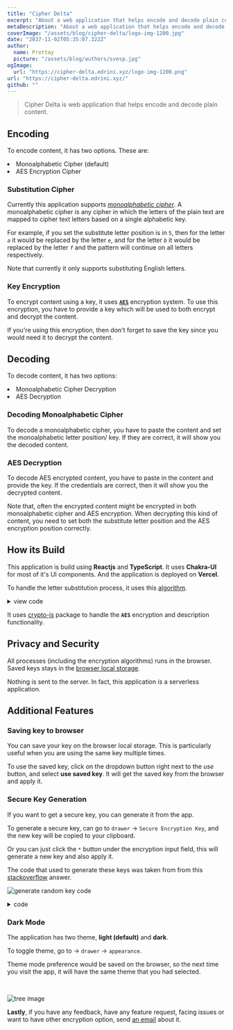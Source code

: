 ```yaml
---
title: "Cipher Delta"
excerpt: "About a web application that helps encode and decode plain content"
metaDescription: "About a web application that helps encode and decode plain content"
coverImage: "/assets/blog/cipher-delta/logo-img-1200.jpg"
date: "2037-11-02T05:35:07.322Z"
author:
  name: Prottay
  picture: "/assets/blog/authors/svesp.jpg"
ogImage:
  url: "https://cipher-delta.edrini.xyz/logo-img-1200.png"
url: "https://cipher-delta.edrini.xyz/"
github: ""
---
```


> Cipher Delta is web application that helps encode and decode plain content.

## Encoding

To encode content, it has two options. These are:

<li>Monoalphabetic Cipher (default)</li>
<li>AES Encryption Cipher</li>

### Substitution Cipher

Currently this application supports _[monoalphabetic cipher](https://www.geeksforgeeks.org/difference-between-monoalphabetic-cipher-and-polyalphabetic-cipher/ "monoalphabetic cipher geeksforgeeks")_. A monoalphabetic cipher is any cipher in which the letters of the plain text are mapped to cipher text letters based on a single alphabetic key.

For example, if you set the substitute letter position is in `5`, then for the letter _`a`_ it would be replaced by the letter _`e`_, and for the letter _`b`_ it would be replaced by the letter _`f`_ and the pattern will continue on all letters respectively.

Note that currently it only supports substituting English letters.

### Key Encryption

To encrypt content using a key, it uses **[`AES`](https://en.wikipedia.org/wiki/Advanced_Encryption_Standard "AES algorithm wikipedia")** encryption system. To use this encryption, you have to provide a key which will be used to both encrypt and decrypt the content.

If you're using this encryption, then don't forget to save the key since you would need it to decrypt the content.

## Decoding

To decode content, it has two options:

<li>Monoalphabetic Cipher Decryption</li>
<li>AES Decryption</li>

### Decoding Monoalphabetic Cipher

To decode a monoalphabetic cipher, you have to paste the content and set the monoalphabetic letter position/ key. If they are correct, it will show you the decoded content.

### AES Decryption

To decode AES encrypted content, you have to paste in the content and provide the key. If the credentials are correct, then it will show you the decrypted content.

Note that, often the encrypted content might be encrypted in both monoalphabetic cipher and AES encryption. When decrypting this kind of content, you need to set both the substitute letter position and the AES encryption position correctly.

## How its Build

This application is build using **Reactjs** and **TypeScript**. It uses **Chakra-UI** for most of it's UI components. And the application is deployed on **Vercel**.

To handle the letter substitution process, it uses this [algorithm](https://gist.github.com/Prottoy2938/9e1487b8ce10609b62db64732b23f943 "view algorithm on GitHub Gist").

<details>
  <summary>view code</summary>
  
```javascript
function reverse(s) {
    return s.split("").reverse().join("");
}
const engAlphabets = "abcdefghijklmnopqrstuvwxyz".repeat(3);
const reverseEngAlphabets = reverse("abcdefghijklmnopqrstuvwxyz").repeat(3);
const engAlIndexes = {
    a: 0,
    b: 1,
    c: 2,
    d: 3,
    e: 4,
    f: 5,
    g: 6,
    h: 7,
    i: 8,
    j: 9,
    k: 10,
    l: 11,
    m: 12,
    n: 13,
    o: 14,
    p: 15,
    q: 16,
    r: 17,
    s: 18,
    t: 19,
    u: 20,
    v: 21,
    w: 22,
    x: 23,
    y: 24,
    z: 25,
};
const revEngAlIndexes = {
    z: 0,
    y: 1,
    x: 2,
    w: 3,
    v: 4,
    u: 5,
    t: 6,
    s: 7,
    r: 8,
    q: 9,
    p: 10,
    o: 11,
    n: 12,
    m: 13,
    l: 14,
    k: 15,
    j: 16,
    i: 17,
    h: 18,
    g: 19,
    f: 20,
    e: 21,
    d: 22,
    c: 23,
    b: 24,
    a: 25,
};
//string reverse if negative number
/**
 * Returns substituted cipher version
 *
 * @remarks
 * This method is part of the {@link core-library#Statistics | Statistics subsystem}.
 *
 * @param content - The content you want to wrap
 * @param y - How many words you want to skip, default 1
 * @returns returns the cipher
 *
 * @beta
 */
const substituteContent = (userContent, skip = 1) => {
    let substitutedContent = "";
    for (let i = 0; i < userContent.length; i++) {
        const char = userContent[i];
        //if user wants to skip forward
        if (skip >= 0) {
            //finding the char index on the list
            const charIndex = engAlIndexes[char.toLowerCase()];
            if (charIndex >= 0) {
                //if the user word is uppercase, keeping the letter casing
                if (char === char.toUpperCase()) {
                    //if user wants to skip forward
                    substitutedContent = `${substitutedContent}${engAlphabets[charIndex + skip].toUpperCase()}`;
                }
                //if the user word is lowercase
                else {
                    substitutedContent = `${substitutedContent}${engAlphabets[charIndex + skip]}`;
                }
            }
            //if the char doesn't exists in the alphabet list
            else {
                substitutedContent = `${substitutedContent}${char}`;
            }
        }
        //if user wants to skip backward
        else if (skip >= -25) {
            //finding the char index on the list
            const charIndex = revEngAlIndexes[char.toLowerCase()];
            if (charIndex >= 0) {
                //if the user word is uppercase, keeping the letter casing
                if (char === char.toUpperCase()) {
                    //if user wants to skip forward
                    substitutedContent = `${substitutedContent}${reverseEngAlphabets[charIndex + Math.abs(skip)].toUpperCase()}`;
                }
                //if the user word is lowercased
                else {
                    substitutedContent = `${substitutedContent}${reverseEngAlphabets[charIndex + Math.abs(skip)]}`;
                }
            }
            //if the char doesn't exists in the alphabet list
            else {
                substitutedContent = `${substitutedContent}${char}`;
            }
        }
    }
    return substitutedContent;
};
```

</details>

It uses [crypto-js](https://www.npmjs.com/package/crypto-js "crypto-js on npm") package to handle the **`AES`** encryption and description functionality.

## Privacy and Security

All processes (including the encryption algorithms) runs in the browser. Saved keys stays in the [browser local storage](https://developer.mozilla.org/en-US/docs/Web/API/Window/localStorage "MDN localStorage doc").

Nothing is sent to the server. In fact, this application is a serverless application.

## Additional Features

### Saving key to browser

You can save your key on the browser local storage. This is particularly useful when you are using the same key multiple times.

To use the saved key, click on the dropdown button right next to the _use_ button, and select **use saved key**. It will get the saved key from the browser and apply it.

### Secure Key Generation

If you want to get a secure key, you can generate it from the app.

To generate a secure key, can go to `drawer` -> `Secure Encryption Key`, and the new key will be copied to your clipboard.

Or you can just click the `*` button under the encryption input field, this will generate a new key and also apply it.

The code that used to generate these keys was taken from from this [stackoverflow](https://stackoverflow.com/a/1349426/12966479) answer.

![generate random key code](/assets/blog/cipher-delta/key-enc-algo.jpg)

<details>
  <summary>code</summary>
  
```javascript
function makeId(length) {
  let result = "";
  const characters =
    "ABCDEFGHIJKLMNOPQRSTUVWXYZabcdefghijklmnopqrstuvwxyz0123456789";
  const charactersLength = characters.length;
  for (let i = 0; i < length; i++) {
    result += characters.charAt(Math.floor(Math.random() * charactersLength));
  }
  return result;
}
```

</details>

### Dark Mode

The application has two theme, **light (default)** and **dark**.

To toggle theme, go to -> `drawer` -> `appearance`.

Theme mode preference would be saved on the browser, so the next time you visit the app, it will have the same theme that you had selected.

<br/>

![tree image](https://cipher-delta.edrini.xyz/tree.svg)

**Lastly**, if you have any feedback, have any feature request, facing issues or want to have other encryption option, send [an email](mailto:svesp@protonmail.com "svesp@protonmail.com") about it.
